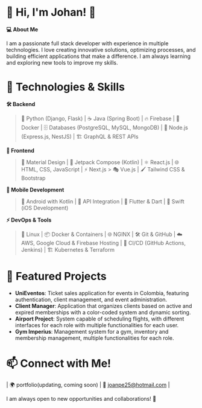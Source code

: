 # 👋 Hi, I'm Johan! 🚀

**💻 About Me** 

I am a passionate full stack developer with experience in multiple technologies. I love creating innovative solutions, optimizing processes, and building efficient applications that make a difference. I am always learning and exploring new tools to improve my skills.

# 🚀 Technologies & Skills

**🛠️ Backend**

> 🐍 Python (Django, Flask) | ☕ Java (Spring Boot) | 🔥 Firebase | 🐳 Docker | 🗄️ Databases (PostgreSQL, MySQL, MongoDB) | 🚀 Node.js (Express.js, NestJS) | 🏗️ GraphQL & REST APIs

**🎨 Frontend**

> 🎨 Material Design | 📱 Jetpack Compose (Kotlin) | ⚛️ React.js | 🌐 HTML, CSS, JavaScript | ⚡ Next.js > 🎭 Vue.js | 🖌️ Tailwind CSS & Bootstrap

**📱 Mobile Development**

> 🤖 Android with Kotlin | 🔗 API Integration | 📲 Flutter & Dart | 🍏 Swift (iOS Development)

**⚡ DevOps & Tools**

> 🐧 Linux | 📦 Docker & Containers | 🌐 NGINX | 🛠️ Git & GitHub | ☁️ AWS, Google Cloud & Firebase Hosting | 🔄 CI/CD (GitHub Actions, Jenkins) | 🏗️ Kubernetes & Terraform


# 🎯 Featured Projects

- **UniEventos**: Ticket sales application for events in Colombia, featuring authentication, client management, and event administration.
- **Client Manager**: Application that organizes clients based on active and expired memberships with a color-coded system and dynamic sorting.
- **Airport Project**: System capable of scheduling flights, with different interfaces for each role with multiple functionalities for each user.
- **Gym Imperius**: Management system for a gym, inventory and membership management, multiple functionalities for each role.

# 📫 Connect with Me!

| 🌍 portfolio(updating, coming soon) | 📧 joanpe25@hotmail.com |

I am always open to new opportunities and collaborations! 🚀

